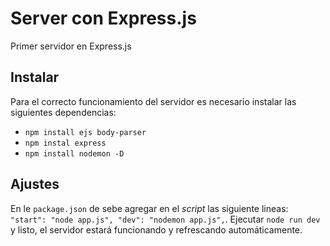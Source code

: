 # Server con Express.js
Primer servidor en Express.js

## Instalar
Para el correcto funcionamiento del servidor es necesario instalar las siguientes dependencias:
* `npm install ejs body-parser`
* `npm instal express`
* `npm install nodemon -D`

## Ajustes
En le `package.json` de sebe agregar en el _script_ las siguiente lineas: 
`"start": "node app.js",
"dev": "nodemon app.js",`. Ejecutar `node run dev` y listo, el servidor estará funcionando y refrescando automáticamente.
